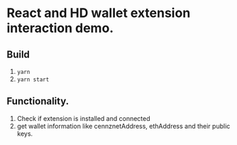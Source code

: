 # React and HD wallet extension interaction demo.

## Build

1. `yarn`
2. `yarn start`

## Functionality.
1. Check if extension is installed and connected
2. get wallet information like cennznetAddress, ethAddress and their public keys.
